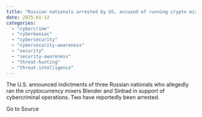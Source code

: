 ```yaml
---
title: "Russian nationals arrested by US, accused of running crypto mixers Blender and Sinbad"
date: 2025-01-12
categories: 
  - "cybercrime"
  - "cybermaniac"
  - "cybersecurity"
  - "cybersecurity-awareness"
  - "security"
  - "security-awareness"
  - "threat-hunting"
  - "threat-intelligence"
---
```


The U.S. announced indictments of three Russian nationals who allegedly ran the cryptocurrency mixers Blender and Sinbad in support of cybercriminal operations. Two have reportedly been arrested.

Go to Source
